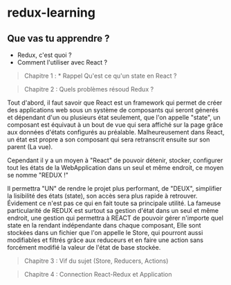 # redux-learning

## Que vas tu apprendre ? 

- Redux, c'est quoi ? 
- Comment l'utiliser avec React ? 

> Chapitre 1 : * Rappel Qu'est ce qu'un state en React ?

> Chapitre 2 : Quels problèmes résoud Redux ?

  Tout d'abord, il faut savoir que React est un framework qui permet de créer des applications web sous un système de composants qui seront génerés et dépendant d'un ou plusieurs état seulement, que l'on appelle "state", un composant est équivaut 
  à un bout de vue qui sera affiché sur la page grâce aux données d'états configurés au préalable.
  Malheureusement dans React, un état est propre a son composant qui sera retranscrit ensuite sur son parent (La vue).
  
  
  Cependant il y a un moyen à "React" de pouvoir détenir, stocker, configurer tout les états de la WebApplication dans un seul et même endroit, ce moyen se nomme "REDUX !"
  
  Il permettra "UN" de rendre le projet plus performant,
  de "DEUX", simplifier la lisibilité des états (state), son accès sera plus rapide à retrouver. Évidement ce n'est pas ce qui en fait toute sa principale utilité.
  La fameuse particularité de REDUX est surtout sa gestion d'état dans un seul et même endroit, une gestion qui permettra à REACT de pouvoir gérer n'importe quel state en la rendant indépendante dans chaque composant, 
  Elle sont stockées dans un fichier que l'on appelle le Store, qui pourront aussi modifiables et filtrés grâce aux reduceurs et en faire une action sans forcément modifié la valeur de l'état de base stockée.

> Chapitre 3 : Vif du sujet (Store, Reducers, Actions)

> Chapitre 4 : Connection React-Redux et Application